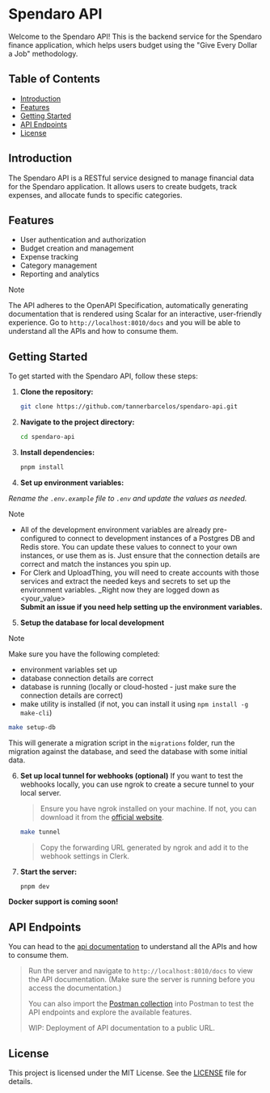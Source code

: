 # Spendaro API

Welcome to the Spendaro API! This is the backend service for the Spendaro finance application, which helps users budget using the "Give Every Dollar a Job" methodology.

## Table of Contents

- [Introduction](#introduction)
- [Features](#features)
- [Getting Started](#getting-started)
- [API Endpoints](#api-endpoints)
- [License](#license)

## Introduction

The Spendaro API is a RESTful service designed to manage financial data for the Spendaro application. It allows users to create budgets, track expenses, and allocate funds to specific categories.

## Features

- User authentication and authorization
- Budget creation and management
- Expense tracking
- Category management
- Reporting and analytics

> [!NOTE]
> The API adheres to the OpenAPI Specification, automatically generating documentation that is rendered using Scalar for an interactive, user-friendly experience.
> Go to `http://localhost:8010/docs` and you will be able to understand all the APIs
> and how to consume them.

## Getting Started

To get started with the Spendaro API, follow these steps:

1. **Clone the repository:**
   ```bash
   git clone https://github.com/tannerbarcelos/spendaro-api.git
   ```
2. **Navigate to the project directory:**
   ```bash
   cd spendaro-api
   ```
3. **Install dependencies:**

   ```bash
   pnpm install
   ```

4. **Set up environment variables:**

_Rename the `.env.example` file to `.env` and update the values as needed._

> [!NOTE]
>
> - All of the development environment variables are already pre-configured to connect to development instances of a Postgres DB and Redis store. You can update these values to connect to your own instances, or use them as is. Just ensure that the connection details are correct and match the instances you spin up.
> - For Clerk and UploadThing, you will need to create accounts with those services and extract the needed keys and secrets to set up the environment variables. \_Right now they are logged down as <your_value>
>   <br /> **Submit an issue if you need help setting up the environment variables.**

5. **Setup the database for local development**

> [!NOTE]
>
> Make sure you have the following completed:
>
> - environment variables set up
> - database connection details are correct
> - database is running (locally or cloud-hosted - just make sure the connection details are correct)
> - make utility is installed (if not, you can install it using `npm install -g make-cli`)

```bash
make setup-db
```

This will generate a migration script in the `migrations` folder, run the migration against the database, and seed the database with some initial data.

6. **Set up local tunnel for webhooks (optional)**
   If you want to test the webhooks locally, you can use ngrok to create a secure tunnel to your local server.

   > Ensure you have ngrok installed on your machine. If not, you can download it from the [official website](https://ngrok.com/download).

   ```bash
   make tunnel
   ```

   > Copy the forwarding URL generated by ngrok and add it to the webhook settings in Clerk.

7. **Start the server:**
   ```bash
   pnpm dev
   ```

**Docker support is coming soon!**

## API Endpoints

You can head to the [api documentation](http://localhost:8010/docs) to understand all the APIs and how to consume them.

> Run the server and navigate to `http://localhost:8010/docs` to view the API documentation. (Make sure the server is running before you access the documentation.)
>
> You can also import the [Postman collection](postman-collection.json) into Postman to test the API endpoints and explore the available features.
>
> WIP: Deployment of API documentation to a public URL.

## License

This project is licensed under the MIT License. See the [LICENSE](LICENSE) file for details.

